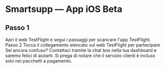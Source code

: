 # Smartsupp — App iOS Beta
## Passo 1
Apri il web TestFlight e segui i passaggi per scaricare l'app TestFlight. Passo 2
Tocca il collegamento elencato sul web TestFlight per partecipare
Sei ancora confuso? Contattaci tramite la chat box nella tua dashboard e saremo felici di aiutarti. Si prega di notare che il servizio clienti è incluso solo nei pacchetti a pagamento.

